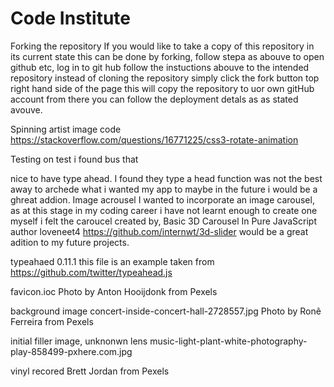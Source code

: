 # Code Institute
Forking the repository 
If you would like to take a copy of this repository in its current state this can be done by forking, 
follow stepa as abouve to open github etc, log in to git hub follow the instuctions abouve to the intended repository
instead of cloning the repository simply click the fork button top right hand side of the page this will copy the repository 
to uor own gitHub account from there you can follow the deployment detals as as stated avouve.

Spinning artist image code https://stackoverflow.com/questions/16771225/css3-rotate-animation


Testing
on test i found bus that 

nice to have 
type ahead.
I found they type a head function was not the best away to archede what i wanted my app to maybe in the future i would be a ghreat addion.
Image acrousel 
I wanted to incorporate an image carousel, as at this stage in my coding career i have not learnt enough to create one myself i felt the 
caroucel created by, Basic 3D Carousel In Pure JavaScript author loveneet4 https://github.com/internwt/3d-slider would be a great adition to my future projects.


typeahaed 0.11.1
this file is an example taken from https://github.com/twitter/typeahead.js

favicon.ioc
Photo by Anton Hooijdonk from Pexels

background image
concert-inside-concert-hall-2728557.jpg
Photo by Ronê Ferreira from Pexels

initial filler image,
unknonwn lens 
music-light-plant-white-photography-play-858499-pxhere.com.jpg

vinyl recored
Brett Jordan from Pexels

